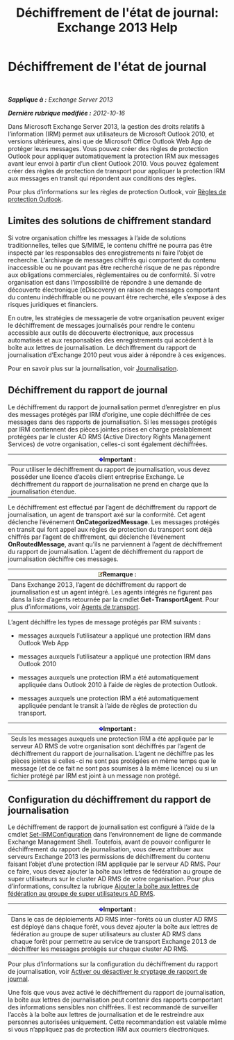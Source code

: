 ﻿---
title: "Déchiffrement de l'état de journal: Exchange 2013 Help"
TOCTitle: Déchiffrement de l'état de journal
ms:assetid: c063e2bd-2444-480d-8b35-73f31064a31b
ms:mtpsurl: https://technet.microsoft.com/fr-fr/library/Dd876936(v=EXCHG.150)
ms:contentKeyID: 50479071
ms.date: 05/23/2018
mtps_version: v=EXCHG.150
ms.translationtype: MT
---

# Déchiffrement de l'état de journal

 

_**Sapplique à :** Exchange Server 2013_

_**Dernière rubrique modifiée :** 2012-10-16_

Dans Microsoft Exchange Server 2013, la gestion des droits relatifs à l’information (IRM) permet aux utilisateurs de Microsoft Outlook 2010, et versions ultérieures, ainsi que de Microsoft Office Outlook Web App de protéger leurs messages. Vous pouvez créer des règles de protection Outlook pour appliquer automatiquement la protection IRM aux messages avant leur envoi à partir d’un client Outlook 2010. Vous pouvez également créer des règles de protection de transport pour appliquer la protection IRM aux messages en transit qui répondent aux conditions des règles.

Pour plus d’informations sur les règles de protection Outlook, voir [Règles de protection Outlook](outlook-protection-rules-exchange-2013-help.md).

## Limites des solutions de chiffrement standard

Si votre organisation chiffre les messages à l’aide de solutions traditionnelles, telles que S/MIME, le contenu chiffré ne pourra pas être inspecté par les responsables des enregistrements ni faire l’objet de recherche. L’archivage de messages chiffrés qui comportent du contenu inaccessible ou ne pouvant pas être recherché risque de ne pas répondre aux obligations commerciales, règlementaires ou de conformité. Si votre organisation est dans l’impossibilité de répondre à une demande de découverte électronique (eDiscovery) en raison de messages comportant du contenu indéchiffrable ou ne pouvant être recherché, elle s’expose à des risques juridiques et financiers.

En outre, les stratégies de messagerie de votre organisation peuvent exiger le déchiffrement de messages journalisés pour rendre le contenu accessible aux outils de découverte électronique, aux processus automatisés et aux responsables des enregistrements qui accèdent à la boîte aux lettres de journalisation. Le déchiffrement du rapport de journalisation d’Exchange 2010 peut vous aider à répondre à ces exigences.

Pour en savoir plus sur la journalisation, voir [Journalisation](journaling-exchange-2013-help.md).

## Déchiffrement du rapport de journal

Le déchiffrement du rapport de journalisation permet d’enregistrer en plus des messages protégés par IRM d’origine, une copie déchiffrée de ces messages dans des rapports de journalisation. Si les messages protégés par IRM contiennent des pièces jointes prises en charge préalablement protégées par le cluster AD RMS (Active Directory Rights Management Services) de votre organisation, celles-ci sont également déchiffrées.

<table>
<thead>
<tr class="header">
<th><img src="images/JJ159813.important(EXCHG.150).gif" title="Important" alt="Important" />Important :</th>
</tr>
</thead>
<tbody>
<tr class="odd">
<td>Pour utiliser le déchiffrement du rapport de journalisation, vous devez posséder une licence d’accès client entreprise Exchange. Le déchiffrement du rapport de journalisation ne prend en charge que la journalisation étendue.</td>
</tr>
</tbody>
</table>


Le déchiffrement est effectué par l’agent de déchiffrement du rapport de journalisation, un agent de transport axé sur la conformité. Cet agent déclenche l’événement **OnCategorizedMessage**. Les messages protégés en transit qui font appel aux règles de protection du transport sont déjà chiffrés par l’agent de chiffrement, qui déclenche l’événement **OnRoutedMessage**, avant qu’ils ne parviennent à l’agent de déchiffrement du rapport de journalisation. L’agent de déchiffrement du rapport de journalisation déchiffre ces messages.

<table>
<thead>
<tr class="header">
<th><img src="images/JJ159664.note(EXCHG.150).gif" title="Remarque" alt="Remarque" />Remarque :</th>
</tr>
</thead>
<tbody>
<tr class="odd">
<td>Dans Exchange 2013, l’agent de déchiffrement du rapport de journalisation est un agent intégré. Les agents intégrés ne figurent pas dans la liste d’agents retournée par la cmdlet <strong>Get-TransportAgent</strong>. Pour plus d’informations, voir <a href="transport-agents-exchange-2013-help.md">Agents de transport</a>.</td>
</tr>
</tbody>
</table>


L’agent déchiffre les types de message protégés par IRM suivants :

  - messages auxquels l’utilisateur a appliqué une protection IRM dans Outlook Web App

  - messages auxquels l’utilisateur a appliqué une protection IRM dans Outlook 2010

  - messages auxquels une protection IRM a été automatiquement appliquée dans Outlook 2010 à l’aide de règles de protection Outlook.

  - messages auxquels une protection IRM a été automatiquement appliquée pendant le transit à l’aide de règles de protection du transport.

<table>
<thead>
<tr class="header">
<th><img src="images/JJ159813.important(EXCHG.150).gif" title="Important" alt="Important" />Important :</th>
</tr>
</thead>
<tbody>
<tr class="odd">
<td>Seuls les messages auxquels une protection IRM a été appliquée par le serveur AD RMS de votre organisation sont déchiffrés par l’agent de déchiffrement du rapport de journalisation. L’agent ne déchiffre pas les pièces jointes si celles-ci ne sont pas protégées en même temps que le message (et de ce fait ne sont pas soumises à la même licence) ou si un fichier protégé par IRM est joint à un message non protégé.</td>
</tr>
</tbody>
</table>


## Configuration du déchiffrement du rapport de journalisation

Le déchiffrement de rapport de journalisation est configuré à l’aide de la cmdlet [Set-IRMConfiguration](https://technet.microsoft.com/fr-fr/library/dd979792\(v=exchg.150\)) dans l’environnement de ligne de commande Exchange Management Shell. Toutefois, avant de pouvoir configurer le déchiffrement du rapport de journalisation, vous devez attribuer aux serveurs Exchange 2013 les permissions de déchiffrement du contenu faisant l’objet d’une protection IRM appliquée par le serveur AD RMS. Pour ce faire, vous devez ajouter la boîte aux lettres de fédération au groupe de super utilisateurs sur le cluster AD RMS de votre organisation. Pour plus d’informations, consultez la rubrique [Ajouter la boîte aux lettres de fédération au groupe de super utilisateurs AD RMS](add-the-federation-mailbox-to-the-ad-rms-super-users-group-exchange-2013-help.md).

<table>
<thead>
<tr class="header">
<th><img src="images/JJ159813.important(EXCHG.150).gif" title="Important" alt="Important" />Important :</th>
</tr>
</thead>
<tbody>
<tr class="odd">
<td>Dans le cas de déploiements AD RMS inter-forêts où un cluster AD RMS est déployé dans chaque forêt, vous devez ajouter la boîte aux lettres de fédération au groupe de super utilisateurs au cluster AD RMS dans chaque forêt pour permettre au service de transport Exchange 2013 de déchiffrer les messages protégés sur chaque cluster AD RMS.</td>
</tr>
</tbody>
</table>


Pour plus d’informations sur la configuration du déchiffrement du rapport de journalisation, voir [Activer ou désactiver le cryptage de rapport de journal](enable-or-disable-journal-report-decryption-exchange-2013-help.md).

Une fois que vous avez activé le déchiffrement du rapport de journalisation, la boîte aux lettres de journalisation peut contenir des rapports comportant des informations sensibles non chiffrées. Il est recommandé de surveiller l’accès à la boîte aux lettres de journalisation et de le restreindre aux personnes autorisées uniquement. Cette recommandation est valable même si vous n’appliquez pas de protection IRM aux courriers électroniques.

